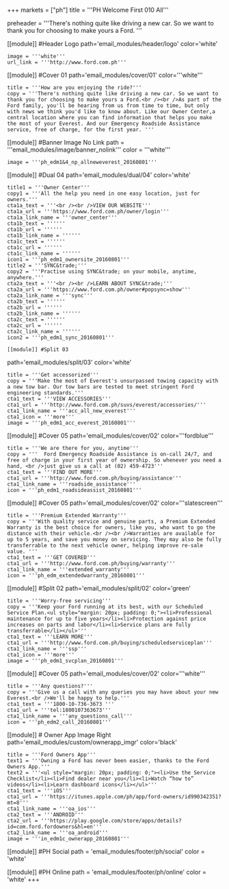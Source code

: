 +++
markets = ["ph"]
title = '''PH Welcome First 010 All'''

preheader = '''There's nothing quite like driving a new car. So we want to thank you for choosing to make yours a Ford. '''

[[module]] #Header Logo
path='email_modules/header/logo'
color='white'

	image = '''white'''
	url_link = '''http://www.ford.com.ph'''

[[module]] #Cover 01
path='email_modules/cover/01'
color='''white'''
 
	title = '''How are you enjoying the ride?'''
	copy = '''There's nothing quite like driving a new car. So we want to thank you for choosing to make yours a Ford.<br /><br />As part of the Ford family, you'll be hearing from us from time to time, but only with news we think you'd like to know about. Like our Owner Center,a central location where you can find information that helps you make the most of your Everest. And our Emergency Roadside Assistance service, free of charge, for the first year. '''

[[module]] #Banner Image No Link
path = '''email_modules/image/banner_nolink'''
color = '''white'''

	image = '''ph_edm1&4_np_allneweverest_20160801'''

[[module]] #Dual 04
path='email_modules/dual/04'
color='white'

	title1 = '''Owner Center'''
	copy1 = '''All the help you need in one easy location, just for owners.'''
	cta1a_text = '''<br /><br />VIEW OUR WEBSITE'''
	cta1a_url = '''https://www.ford.com.ph/owner/login'''
	cta1a_link_name = '''owner_center'''
	cta1b_text = ''''''
	cta1b_url = ''''''
	cta1b_link_name = ''''''
	cta1c_text = ''''''
	cta1c_url = ''''''
	cta1c_link_name = ''''''
	icon1 = '''ph_edm1_ownersite_20160801'''
	title2 = '''SYNC&trade;'''
	copy2 = '''Practise using SYNC&trade; on your mobile, anytime, anywhere.'''
	cta2a_text = '''<br /><br />LEARN ABOUT SYNC&trade;'''
	cta2a_url = '''https://www.ford.com.ph/owner#popsync=show'''
	cta2a_link_name = '''sync'''
	cta2b_text = ''''''
	cta2b_url = ''''''
	cta2b_link_name = ''''''
	cta2c_text = ''''''
	cta2c_url = ''''''
	cta2c_link_name = ''''''
	icon2 = '''ph_edm1_sync_20160801'''

	[[module]] #Split 03
path='email_modules/split/03'
color='white'

	title = '''Get accessorized'''
	copy = '''Make the most of Everest's unsurpassed towing capacity with a new tow bar. Our tow bars are tested to meet stringent Ford engineering standards.'''
	cta1_text = '''VIEW ACCESSORIES'''
	cta1_url = '''http://www.ford.com.ph/suvs/everest/accessories/'''
	cta1_link_name = '''acc_all_new_everest'''
	cta1_icon = '''more'''
	image = '''ph_edm1_acc_everest_20160801'''

[[module]] #Cover 05
path='email_modules/cover/02'
color='''fordblue'''

	title = '''We are there for you, anytime'''
	copy = '''	Ford Emergency Roadside Assistance is on-call 24/7, and free of charge in your first year of ownership. So whenever you need a hand, <br />just give us a call at (02) 459-4723'''
	cta1_text = '''FIND OUT MORE'''
	cta1_url = '''http://www.ford.com.ph/buying/assistance'''
	cta1_link_name = '''roadside_assistance'''
	icon = '''ph_edm1_roadsideassist_20160801'''

[[module]] #Cover 05
path='email_modules/cover/02'
color='''slatescreen'''

	title = '''Premium Extended Warranty'''
	copy = '''With quality service and genuine parts, a Premium Extended Warranty is the best choice for owners, like you, who want to go the distance with their vehicle.<br /><br />Warranties are available for up to 5 years, and save you money on servicing. They may also be fully transferrable to the next vehicle owner, helping improve re-sale value. '''
	cta1_text = '''GET COVERED'''
	cta1_url = '''http://www.ford.com.ph/buying/warranty'''
	cta1_link_name = '''extended_warranty'''
	icon = '''ph_edm_extendedwarranty_20160801'''

[[module]] #Split 02
path='email_modules/split/02'
color='green'

	title = '''Worry-free servicing'''
	copy = '''Keep your Ford running at its best, with our Scheduled Service Plan.<ul style="margin: 20px; padding: 0;"><li>Professional maintenance for up to five years</li><li>Protection against price increases on parts and labor</li><li>Service plans are fully transferrable</li></ul>'''
	cta1_text = '''LEARN MORE'''
	cta1_url = '''http://www.ford.com.ph/buying/scheduledserviceplan'''
	cta1_link_name = '''ssp'''
	cta1_icon = '''more'''
	image = '''ph_edm1_svcplan_20160801'''

[[module]] #Cover 05
path='email_modules/cover/02'
color='''white'''

	title = '''Any questions?'''
	copy = '''Give us a call with any queries you may have about your new Everest.<br />We'll be happy to help.'''
	cta1_text = '''1800-10-736-3673 '''
	cta1_url = '''tel:1800107363673'''
	cta1_link_name = '''any_questions_call'''
	icon = '''ph_edm2_call_20160801'''

[[module]] # Owner App Image Right
path='email_modules/custom/ownerapp_imgr'
color='black'

	title = '''Ford Owners App'''
	text1 = '''Owning a Ford has never been easier, thanks to the Ford Owners App.'''
	text2 = '''<ul style="margin: 20px; padding: 0;"><li>Use the Service Checklist</li><li>Find dealer near you</li><li>Watch “how to” videos</li><li>Learn dashboard icons</li></ul>'''
	cta1_text = '''iOS'''
	cta1_url = '''https://itunes.apple.com/ph/app/ford-owners/id990342351?mt=8'''
	cta1_link_name = '''oa_ios'''
	cta2_text = '''ANDROID'''
	cta2_url = '''https://play.google.com/store/apps/details?id=com.ford.fordowners&hl=en'''
	cta2_link_name = '''oa_android'''
	image = '''in_edm1c_ownerapp_20160801'''


[[module]] #PH Social
path = 'email_modules/footer/ph/social'
color = 'white'

[[module]] #PH Online
path = 'email_modules/footer/ph/online'
color = 'white'
+++